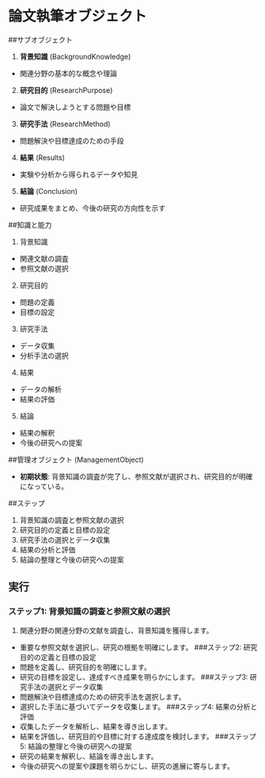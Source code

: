 # 論文執筆オブジェクト
##サブオブジェクト
1. **背景知識** (BackgroundKnowledge)
- 関連分野の基本的な概念や理論
2. **研究目的** (ResearchPurpose)
- 論文で解決しようとする問題や目標
3. **研究手法** (ResearchMethod)
- 問題解決や目標達成のための手段
4. **結果** (Results)
- 実験や分析から得られるデータや知見
5. **結論** (Conclusion)
- 研究成果をまとめ、今後の研究の方向性を示す

##知識と能力
1. 背景知識
- 関連文献の調査
- 参照文献の選択
2. 研究目的
- 問題の定義
- 目標の設定
3. 研究手法
- データ収集
- 分析手法の選択
4. 結果
- データの解析
- 結果の評価
5. 結論
- 結果の解釈
- 今後の研究への提案

##管理オブジェクト (ManagementObject)
- **初期状態**: 背景知識の調査が完了し、参照文献が選択され、研究目的が明確になっている。

##ステップ
1. 背景知識の調査と参照文献の選択
2. 研究目的の定義と目標の設定
3. 研究手法の選択とデータ収集
4. 結果の分析と評価
5. 結論の整理と今後の研究への提案

## 実行
### ステップ1: 背景知識の調査と参照文献の選択
1. 関連分野の関連分野の文献を調査し、背景知識を獲得します。
- 重要な参照文献を選択し、研究の根拠を明確にします。
###ステップ2: 研究目的の定義と目標の設定
- 問題を定義し、研究目的を明確にします。
- 研究の目標を設定し、達成すべき成果を明らかにします。
###ステップ3: 研究手法の選択とデータ収集
- 問題解決や目標達成のための研究手法を選択します。
- 選択した手法に基づいてデータを収集します。
###ステップ4: 結果の分析と評価
- 収集したデータを解析し、結果を導き出します。
- 結果を評価し、研究目的や目標に対する達成度を検討します。
###ステップ5: 結論の整理と今後の研究への提案
- 研究の結果を解釈し、結論を導き出します。
- 今後の研究への提案や課題を明らかにし、研究の進展に寄与します。
